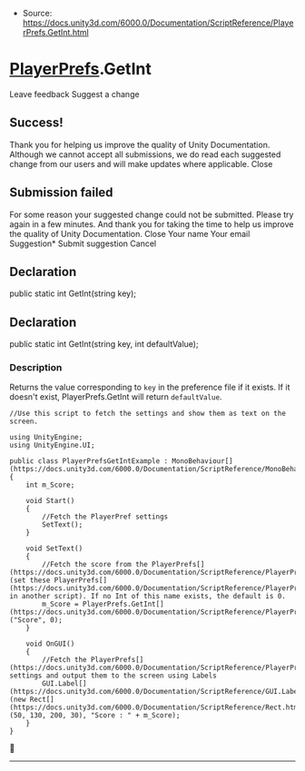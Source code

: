 * Source: https://docs.unity3d.com/6000.0/Documentation/ScriptReference/PlayerPrefs.GetInt.html

#  [PlayerPrefs](https://docs.unity3d.com/6000.0/Documentation/ScriptReference/PlayerPrefs.html).GetInt
Leave feedback
Suggest a change
## Success!
Thank you for helping us improve the quality of Unity Documentation. Although we cannot accept all submissions, we do read each suggested change from our users and will make updates where applicable.
Close
## Submission failed
For some reason your suggested change could not be submitted. Please <a>try again</a> in a few minutes. And thank you for taking the time to help us improve the quality of Unity Documentation.
Close
Your name Your email Suggestion* Submit suggestion
Cancel
## Declaration
public static int GetInt(string key); 
## Declaration
public static int GetInt(string key, int defaultValue); 
### Description
Returns the value corresponding to `key` in the preference file if it exists.
If it doesn't exist, PlayerPrefs.GetInt will return `defaultValue`.
```
//Use this script to fetch the settings and show them as text on the screen.  
  
using UnityEngine;
using UnityEngine.UI;  
  
public class PlayerPrefsGetIntExample : MonoBehaviour[](https://docs.unity3d.com/6000.0/Documentation/ScriptReference/MonoBehaviour.html)
{
    int m_Score;  
  
    void Start()
    {
        //Fetch the PlayerPref settings
        SetText();
    }  
  
    void SetText()
    {
        //Fetch the score from the PlayerPrefs[](https://docs.unity3d.com/6000.0/Documentation/ScriptReference/PlayerPrefs.html) (set these PlayerPrefs[](https://docs.unity3d.com/6000.0/Documentation/ScriptReference/PlayerPrefs.html) in another script). If no Int of this name exists, the default is 0.
        m_Score = PlayerPrefs.GetInt[](https://docs.unity3d.com/6000.0/Documentation/ScriptReference/PlayerPrefs.GetInt.html)("Score", 0);
    }  
  
    void OnGUI()
    {
        //Fetch the PlayerPrefs[](https://docs.unity3d.com/6000.0/Documentation/ScriptReference/PlayerPrefs.html) settings and output them to the screen using Labels
        GUI.Label[](https://docs.unity3d.com/6000.0/Documentation/ScriptReference/GUI.Label.html)(new Rect[](https://docs.unity3d.com/6000.0/Documentation/ScriptReference/Rect.html)(50, 130, 200, 30), "Score : " + m_Score);
    }
}

```

* * *
